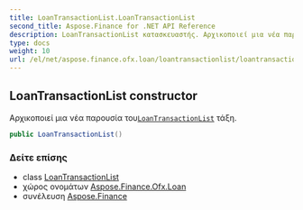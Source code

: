 ```yaml
---
title: LoanTransactionList.LoanTransactionList
second_title: Aspose.Finance for .NET API Reference
description: LoanTransactionList κατασκευαστής. Αρχικοποιεί μια νέα παρουσία τουLoanTransactionList τάξη.
type: docs
weight: 10
url: /el/net/aspose.finance.ofx.loan/loantransactionlist/loantransactionlist/
---
```

## LoanTransactionList constructor

Αρχικοποιεί μια νέα παρουσία του[`LoanTransactionList`](../) τάξη.

```csharp
public LoanTransactionList()
```

### Δείτε επίσης

* class [LoanTransactionList](../)
* χώρος ονομάτων [Aspose.Finance.Ofx.Loan](../../loantransactionlist/)
* συνέλευση [Aspose.Finance](../../../)


